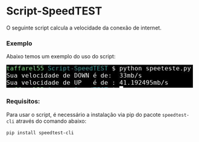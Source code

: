 # Script-SpeedTEST


O seguinte script calcula a velocidade da conexão de internet.

### Exemplo

Abaixo temos um exemplo do uso do script:

![scriptImage](assets/print.jpg)



### Requisitos:

Para usar o script, é necessário a instalação via pip do pacote `speedtest-cli` através do comando abaixo:

```bash
pip install speedtest-cli
```

 
